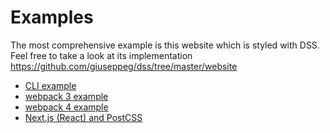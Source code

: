 # Examples

The most comprehensive example is this website which is styled with DSS. Feel free to take a look at its implementation https://github.com/giuseppeg/dss/tree/master/website

* [CLI example](https://github.com/giuseppeg/dss/tree/master/examples/cli)
* [webpack 3 example](https://github.com/giuseppeg/dss/tree/master/examples/webpack3)
* [webpack 4 example](https://github.com/giuseppeg/dss/tree/master/examples/webpack4)
* [Next.js (React) and PostCSS](https://github.com/giuseppeg/dss/tree/master/website)

